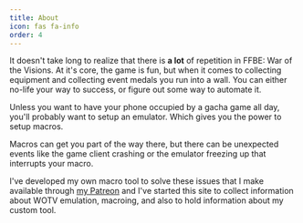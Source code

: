 ```yaml
---
title: About
icon: fas fa-info
order: 4
---
```


It doesn't take long to realize that there is **a lot** of repetition in FFBE: War of the Visions.  At it's core, the game is fun, but when it comes to collecting equipment and collecting event medals you run into a wall.  You can either no-life your way to success, or figure out some way to automate it.

Unless you want to have your phone occupied by a gacha game all day, you'll probably want to setup an emulator.  Which gives you the power to setup macros.

Macros can get you part of the way there, but there can be unexpected events like the game client crashing or the emulator freezing up that interrupts your macro.

I've developed my own macro tool to solve these issues that I make available through [my Patreon](https://www.patreon.com/wotvbot) and I've started this site to collect information about WOTV emulation, macroing, and also to hold information about my custom tool.
